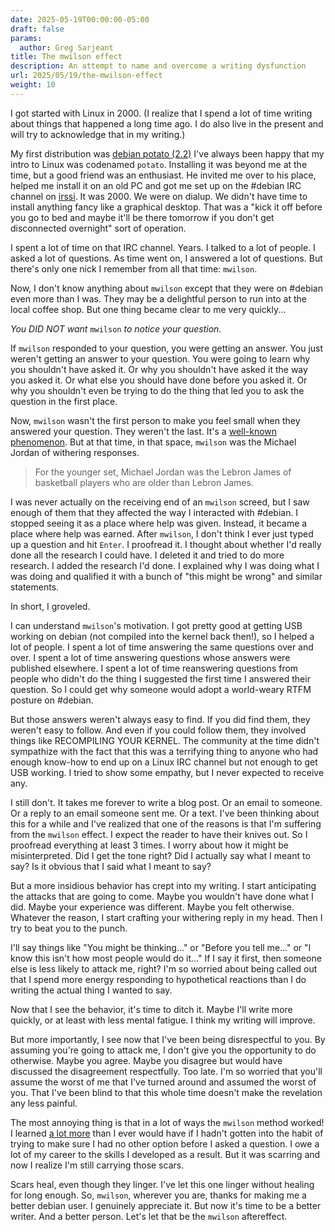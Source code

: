 ```yaml
---
date: 2025-05-19T00:00:00-05:00
draft: false
params:
  author: Greg Sarjeant
title: The mwilson effect
description: An attempt to name and overcome a writing dysfunction
url: 2025/05/19/the-mwilson-effect
weight: 10
---
```


I got started with Linux in 2000. (I realize that I spend a lot of time writing about things that happened a long time ago. I do also live in the present and will try to acknowledge that in my writing.)

My first distribution was [debian potato (2.2)](https://www.debian.org/releases/potato/) I've always been happy that my intro to Linux was codenamed `potato`. Installing it was beyond me at the time, but a good friend was an enthusiast. He invited me over to his place, helped me install it on an old PC and got me set up on the #debian IRC channel on [irssi](https://irssi.org). It was 2000. We were on dialup. We didn't have time to install anything fancy like a graphical desktop. That was a "kick it off before you go to bed and maybe it'll be there tomorrow if you don't get disconnected overnight" sort of operation.

I spent a lot of time on that IRC channel. Years. I talked to a lot of people. I asked a lot of questions. As time went on, I answered a lot of questions. But there's only one nick I remember from all that time: `mwilson`.

Now, I don't know anything about `mwilson` except that they were on #debian even more than I was. They may be a delightful person to run into at the local coffee shop. But one thing became clear to me very quickly...

_You DID NOT want_ `mwilson` _to notice your question._

If `mwilson` responded to your question, you were getting an answer. You just weren't getting an answer to your question. You were going to learn why you shouldn't have asked it. Or why you shouldn't have asked it the way you asked it. Or what else you should have done before you asked it. Or why you shouldn't even be trying to do the thing that led you to ask the question in the first place.

Now, `mwilson` wasn't the first person to make you feel small when they answered your question. They weren't the last. It's a [well-known phenomenon](https://xkcd.com/386/). But at that time, in that space, `mwilson` was the Michael Jordan of withering responses.

> For the younger set, Michael Jordan was the Lebron James of basketball players who are older than Lebron James.

I was never actually on the receiving end of an `mwilson` screed, but I saw enough of them that they affected the way I interacted with #debian. I stopped seeing it as a place where help was given. Instead, it became a place where help was earned. After `mwilson`, I don't think I ever just typed up a question and hit `Enter`. I proofread it. I thought about whether I'd really done all the research I could have. I deleted it and tried to do more research. I added the research I'd done. I explained why I was doing what I was doing and qualified it with a bunch of "this might be wrong" and similar statements.

In short, I groveled.

I can understand `mwilson`'s motivation. I got pretty good at getting USB working on debian (not compiled into the kernel back then!), so I helped a lot of people. I spent a lot of time answering the same questions over and over. I spent a lot of time answering questions whose answers were published elsewhere. I spent a lot of time reanswering questions from people who didn't do the thing I suggested the first time I answered their question. So I could get why someone would adopt a world-weary RTFM posture on #debian.

But those answers weren't always easy to find. If you did find them, they weren't easy to follow. And even if you could follow them, they involved things like RECOMPILING YOUR KERNEL. The community at the time didn't sympathize with the fact that this was a terrifying thing to anyone who had enough know-how to end up on a Linux IRC channel but not enough to get USB working. I tried to show some empathy, but I never expected to receive any.

I still don't. It takes me forever to write a blog post. Or an email to someone. Or a reply to an email someone sent me. Or a text. I've been thinking about this for a while and I've realized that one of the reasons is that I'm suffering from the `mwilson` effect. I expect the reader to have their knives out. So I proofread everything at least 3 times. I worry about how it might be misinterpreted. Did I get the tone right? Did I actually say what I meant to say? Is it obvious that I said what I meant to say?

But a more insidious behavior has crept into my writing. I start anticipating the attacks that are going to come. Maybe you wouldn't have done what I did. Maybe your experience was different. Maybe you felt otherwise. Whatever the reason, I start crafting your withering reply in my head. Then I try to beat you to the punch.

I'll say things like "You might be thinking..." or "Before you tell me..." or "I know this isn't how most people would do it..." If I say it first, then someone else is less likely to attack me, right? I'm so worried about being called out that I spend more energy responding to hypothetical reactions than I do writing the actual thing I wanted to say.

Now that I see the behavior, it's time to ditch it. Maybe I'll write more quickly, or at least with less mental fatigue. I think my writing will improve.

But more importantly, I see now that I've been being disrespectful to you. By assuming you're going to attack me, I don't give you the opportunity to do otherwise. Maybe you agree. Maybe you disagree but would have discussed the disagreement respectfully. Too late. I'm so worried that you'll assume the worst of me that I've turned around and assumed the worst of you. That I've been blind to that this whole time doesn't make the revelation any less painful.

The most annoying thing is that in a lot of ways the `mwilson` method worked! I learned [a lot more](https://subcultureofone.org/2025/01/16/act-of-preservation/) than I ever would have if I hadn't gotten into the habit of trying to make sure I had no other option before I asked a question. I owe a lot of my career to the skills I developed as a result. But it was scarring and now I realize I'm still carrying those scars.

Scars heal, even though they linger. I've let this one linger without healing for long enough. So, `mwilson`, wherever you are, thanks for making me a better debian user. I genuinely appreciate it. But now it's time to be a better writer. And a better person. Let's let that be the `mwilson` aftereffect.